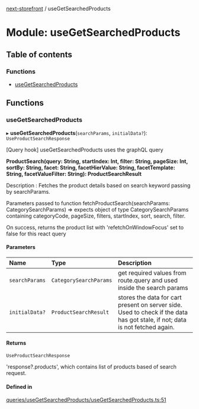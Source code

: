 [next-storefront](../README.md) / useGetSearchedProducts

# Module: useGetSearchedProducts

## Table of contents

### Functions

- [useGetSearchedProducts](useGetSearchedProducts.md#useproductsearchqueries)

## Functions

### useGetSearchedProducts

▸ **useGetSearchedProducts**(`searchParams`, `initialData?`): `UseProductSearchResponse`

[Query hook] useGetSearchedProducts uses the graphQL query

<b>ProductSearch(query: String, startIndex: Int, filter: String, pageSize: Int, sortBy: String, facet: String, facetHierValue: String, facetTemplate: String, facetValueFilter: String): ProductSearchResult</b>

Description : Fetches the product details based on search keyword passing by searchParams.

Parameters passed to function fetchProductSearch(searchParams: CategorySearchParams) => expects object of type CategorySearchParams containing categoryCode, pageSize, filters, startIndex, sort, search, filter.

On success, returns the product list with 'refetchOnWindowFocus' set to false for this react query

#### Parameters

| Name           | Type                   | Description                                                                                                                  |
| :------------- | :--------------------- | :--------------------------------------------------------------------------------------------------------------------------- |
| `searchParams` | `CategorySearchParams` | get required values from route.query and used inside the search params                                                       |
| `initialData?` | `ProductSearchResult`  | stores the data for cart present on server side. Used to check if the data has got stale, if not; data is not fetched again. |

#### Returns

`UseProductSearchResponse`

'response?.products', which contains list of products based of search request.

#### Defined in

[queries/useGetSearchedProducts/useGetSearchedProducts.ts:51](https://github.com/KiboSoftware/nextjs-storefront/blob/561a164/hooks/queries/useGetSearchedProducts/useGetSearchedProducts.ts#L51)
